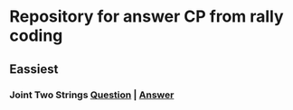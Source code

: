 # Repository for answer CP from rally coding

## Eassiest
### Joint Two Strings [Question](https://www.rallycoding.com/problems/161) | [Answer](https://www.rallycoding.com/problems/161)